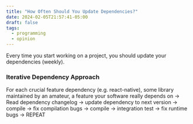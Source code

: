 ```yaml
---
title: "How Often Should You Update Dependencies?"
date: 2024-02-05T21:57:41-05:00
draft: false
tags:
  - programming
  - opinion
---
```


Every time you start working on a project, you should update your dependencies (weekly).

### Iterative Dependency Approach

For each crucial feature dependency (e.g. react-native), some library maintained by an amateur, a feature your software really depends on  &rarr; Read dependency changelog &rarr; update dependency to next version &rarr; compile &rarr; fix compilation bugs &rarr; compile &rarr; integration test &rarr; fix runtime bugs &rarr; REPEAT
